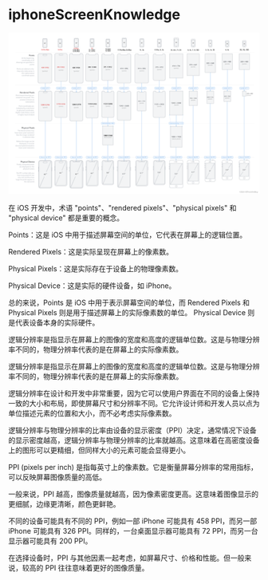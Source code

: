 # iphoneScreenKnowledge

![lqliqi 图片](https://raw.githubusercontent.com/lqliqi/iphoneScreenKnowledge/main/src/iphoneScreen.png "iphoneScreen ")

在 iOS 开发中，术语 "points"、"rendered pixels"、"physical pixels" 和 "physical device" 都是重要的概念。

Points：这是 iOS 中用于描述屏幕空间的单位，它代表在屏幕上的逻辑位置。

Rendered Pixels：这是实际呈现在屏幕上的像素数。

Physical Pixels：这是实际存在于设备上的物理像素数。

Physical Device：这是实际的硬件设备，如 iPhone。

总的来说，Points 是 iOS 中用于表示屏幕空间的单位，而 Rendered Pixels 和 Physical Pixels 则是用于描述屏幕上的实际像素数的单位。 Physical Device 则是代表设备本身的实际硬件。

逻辑分辨率是指显示在屏幕上的图像的宽度和高度的逻辑单位数。这是与物理分辨率不同的，物理分辨率代表的是在屏幕上的实际像素数。

逻辑分辨率是指显示在屏幕上的图像的宽度和高度的逻辑单位数。这是与物理分辨率不同的，物理分辨率代表的是在屏幕上的实际像素数。

逻辑分辨率在设计和开发中非常重要，因为它可以使用户界面在不同的设备上保持一致的大小和布局，即使屏幕尺寸和分辨率不同。它允许设计师和开发人员以点为单位描述元素的位置和大小，而不必考虑实际像素数。

逻辑分辨率与物理分辨率的比率由设备的显示密度（PPI）决定，通常情况下设备的显示密度越高，逻辑分辨率与物理分辨率的比率就越高。这意味着在高密度设备上的图形可以更精细，但同样大小的元素可能会显得更小。

PPI (pixels per inch) 是指每英寸上的像素数。它是衡量屏幕分辨率的常用指标，可以反映屏幕图像质量的高低。

一般来说，PPI 越高，图像质量就越高，因为像素密度更高。这意味着图像显示的更细腻，边缘更清晰，颜色更鲜艳。

不同的设备可能具有不同的 PPI，例如一部 iPhone 可能具有 458 PPI，而另一部 iPhone 可能具有 326 PPI。同样的，一台桌面显示器可能具有 72 PPI，而另一台显示器可能具有 200 PPI。

在选择设备时，PPI 与其他因素一起考虑，如屏幕尺寸、价格和性能。但一般来说，较高的 PPI 往往意味着更好的图像质量。
